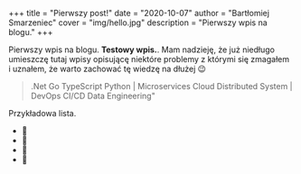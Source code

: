 +++
title = "Pierwszy post!"
date = "2020-10-07"
author = "Bartłomiej Smarzeniec"
cover = "img/hello.jpg"
description = "Pierwszy wpis na blogu."
+++

Pierwszy wpis na blogu. **Testowy wpis.**. Mam nadzieję, że już niedługo umieszczę tutaj wpisy opisującę niektóre problemy z którymi się zmagałem i uznałem, że warto zachować tę wiedzę na dłużej 😉

> .Net Go TypeScript Python | Microservices Cloud Distributed System | DevOps CI/CD Data Engineering"


Przykładowa lista.

- 🍈
- 🍉
- 🍊
- 🍋
